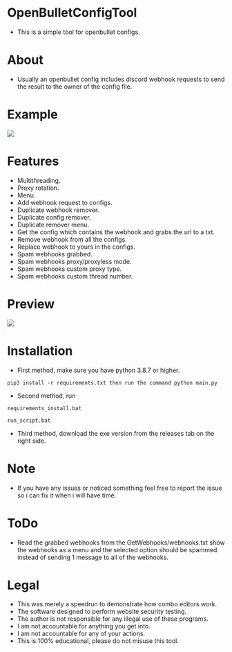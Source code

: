 # OpenBulletConfigTool
 - This is a simple tool for openbullet configs.<br/>
 
# About
 - Usually an openbullet config includes discord webhook requests to send the result to the owner of the config file.</br>

# Example
![](https://i.ibb.co/tZqDtW1/example.png)

# Features
 - Multithreading.</br>
 - Proxy rotation.</br>
 - Menu.</br>
 - Add webhook request to configs.</br>
 - Duplicate webhook remover.</br>
 - Duplicate config remover.</br>
 - Duplicate remover menu.</br>
 - Get the config which contains the webhook and grabs the url to a txt.</br>
 - Remove webhook from all the configs.</br>
 - Replace webhook to yours in the configs.</br>
 - Spam webhooks grabbed.</br>
 - Spam webhooks proxy/proxyless mode.</br>
 - Spam webhooks custom proxy type.</br>
 - Spam webhooks custom thread number.</br>

# Preview
![](https://i.ibb.co/Pj651Lw/Open-Bullet-AIO-Sawg-WOg-Fc-I.png)

# Installation
 - First method, make sure you have python 3.8.7 or higher.<br/>
 ```
 pip3 install -r requirements.txt then run the command python main.py
 ```
 - Second method, run 
 ```
 requirements_install.bat
 ```
 ```
 run_script.bat
 ```
 - Third method, download the exe version from the releases tab on the right side.
 
# Note
 - If you have any issues or noticed something feel free to report the issue so i can fix it when i will have time.<br/>

# ToDo
 - Read the grabbed webhooks from the GetWebhooks/webhooks.txt show the webhooks as a menu and the selected option should be spammed instead of sending 1 message to all of the webhooks.<br>

# Legal
 - This was merely a speedrun to demonstrate how combo editors work.<br/>
 - The software designed to perform website security testing.<br/>
 - The author is not responsible for any illegal use of these programs.<br/>
 - I am not accountable for anything you get into.<br/>
 - I am not accountable for any of your actions.<br/>
 - This is 100% educational, please do not misuse this tool.<br/>